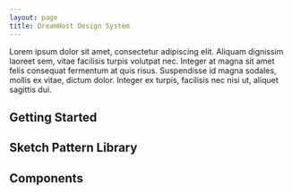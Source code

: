 ```yaml
---
layout: page
title: DreamHost Design System
---
```


<p class="t-4">Lorem ipsum dolor sit amet, consectetur adipiscing elit. Aliquam dignissim laoreet sem, vitae facilisis turpis volutpat nec. Integer at magna sit amet felis consequat fermentum at quis risus. Suspendisse id magna sodales, mollis ex vitae, dictum dolor. Integer ex turpis, facilisis nec nisi ut, aliquet sagittis dui.</p>

## Getting Started

## Sketch Pattern Library

## Components